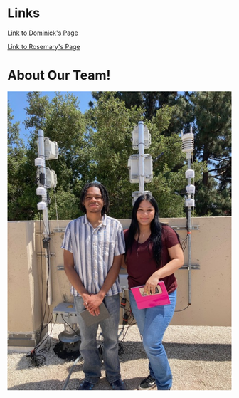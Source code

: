 # Links
[Link to Dominick's Page](/dominick.md)

[Link to Rosemary's Page](/rosemary.md)

# About Our Team!
![Team Picture](images/team_pic.jpg)
